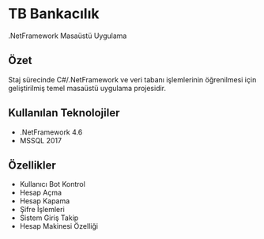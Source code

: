 # TB Bankacılık
 .NetFramework Masaüstü Uygulama
 
## Özet
 Staj sürecinde C#/.NetFramework ve veri tabanı işlemlerinin öğrenilmesi için geliştirilmiş temel masaüstü uygulama projesidir.

## Kullanılan Teknolojiler
 * .NetFramework 4.6
 * MSSQL 2017
 
## Özellikler
 * Kullanıcı Bot Kontrol
 * Hesap Açma
 * Hesap Kapama
 * Şifre İşlemleri
 * Sistem Giriş Takip
 * Hesap Makinesi Özelliği
 
 
 
 
